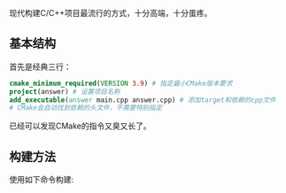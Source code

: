 现代构建C/C++项目最流行的方式，十分高端，十分蛋疼。

## 基本结构
首先是经典三行：
```CMake
cmake_minimum_required(VERSION 3.9) # 指定最小CMake版本要求
project(answer) # 设置项目名称
add_executable(answer main.cpp answer.cpp) # 添加target和依赖的cpp文件
# CMake会自动找到依赖的头文件，不需要特别指定
```

已经可以发现CMake的指令又臭又长了。

## 构建方法
使用如下命令构建:
```CMake

```